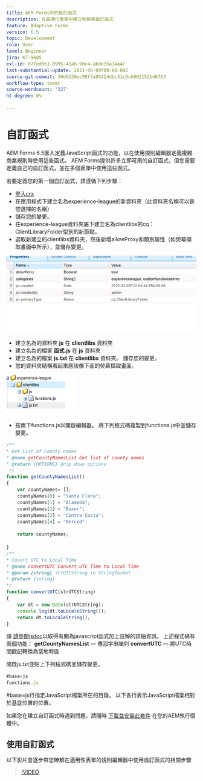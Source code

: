 ```yaml
---
title: AEM Forms中的自訂函式
description: 在最適化表單中建立和使用自訂函式
feature: Adaptive Forms
version: 6.5
topic: Development
role: User
level: Beginner
jira: KT-9685
exl-id: 07fed661-0995-41ab-90c4-abde35a14a4c
last-substantial-update: 2021-06-09T00:00:00Z
source-git-commit: 30d6120ec99f7a95414dbc31c0cb002152bd6763
workflow-type: tm+mt
source-wordcount: '327'
ht-degree: 0%

---
```


# 自訂函式

AEM Forms 6.5匯入定義JavaScript函式的功能，以在使用規則編輯器定義複雜商業規則時使用這些函式。
AEM Forms提供許多立即可用的自訂函式，但您需要定義自己的自訂函式，並在多個表單中使用這些函式。

若要定義您的第一個自訂函式，請遵循下列步驟：
* [登入crx](http://localhost:4502/crx/de/index.jsp#/apps/experience-league/clientlibs)
* 在應用程式下建立名為experience-league的新資料夾（此資料夾名稱可以是您選擇的名稱）
* 儲存您的變更。
* 在experience-league資料夾底下建立名為clientlibs的cq：ClientLibraryFolder型別的新節點。
* 選取新建立的clientlibs資料夾，然後新增allowProxy和類別屬性（如熒幕擷取畫面中所示），並儲存變更。

![client-lib](assets/custom-functions.png)
* 建立名為的資料夾 **js** 在 **clientlibs** 資料夾
* 建立名為的檔案 **函式.js** 在 **js** 資料夾
* 建立名為的檔案 **js.txt** 在 **clientlibs** 資料夾。 儲存您的變更。
* 您的資料夾結構看起來應該像下面的熒幕擷取畫面。

![規則編輯器](assets/folder-structure.png)

* 按兩下functions.js以開啟編輯器。
將下列程式碼複製到functions.js中並儲存變更。

```javascript
/**
* Get List of County names
* @name getCountyNamesList Get list of county names
* @return {OPTIONS} drop down options 
 */
function getCountyNamesList()
{
    var countyNames= [];
    countyNames[0] = "Santa Clara";
    countyNames[1] = "Alameda";
    countyNames[2] = "Buxor";
    countyNames[3] = "Contra Costa";
    countyNames[4] = "Merced";

    return countyNames;

}
/**
* Covert UTC to Local Time
* @name convertUTC Convert UTC Time to Local Time
* @param {string} strUTCString in Stringformat
* @return {string}
*/
function convertUTC(strUTCString)
{
    var dt = new Date(strUTCString);
    console.log(dt.toLocaleString());
    return dt.toLocaleString();
}
```

請 [請參閱jsdoc](https://jsdoc.app/index.html)以取得有關為javascript函式加上註解的詳細資訊。
上述程式碼有兩個功能：
**getCountyNamesList**  — 傳回字串陣列
**convertUTC**  — 將UTC時間戳記轉換為當地時區

開啟js.txt並貼上下列程式碼並儲存變更。

```javascript
#base=js
functions.js
```

#base=js行指定JavaScript檔案所在的目錄。
以下各行表示JavaScript檔案相對於基底位置的位置。

如果您在建立自訂函式時遇到問題，請隨時 [下載並安裝此套件](assets/custom-functions.zip) 在您的AEM執行個體中。

## 使用自訂函式

以下影片會逐步帶您瞭解在適用性表單的規則編輯器中使用自訂函式的相關步驟
>[!VIDEO](https://video.tv.adobe.com/v/340305?quality=12&learn=on)
